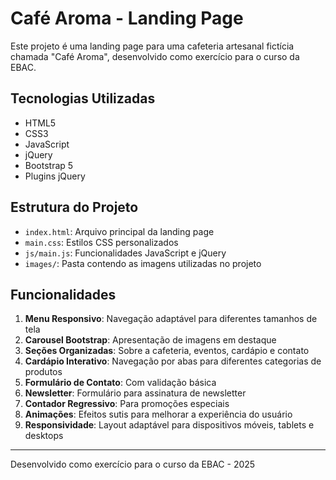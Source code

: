 # Café Aroma - Landing Page

Este projeto é uma landing page para uma cafeteria artesanal fictícia chamada "Café Aroma", desenvolvido como exercício para o curso da EBAC.

## Tecnologias Utilizadas

- HTML5
- CSS3
- JavaScript
- jQuery
- Bootstrap 5
- Plugins jQuery

## Estrutura do Projeto

- `index.html`: Arquivo principal da landing page
- `main.css`: Estilos CSS personalizados
- `js/main.js`: Funcionalidades JavaScript e jQuery
- `images/`: Pasta contendo as imagens utilizadas no projeto

## Funcionalidades

1. **Menu Responsivo**: Navegação adaptável para diferentes tamanhos de tela
2. **Carousel Bootstrap**: Apresentação de imagens em destaque
3. **Seções Organizadas**: Sobre a cafeteria, eventos, cardápio e contato
4. **Cardápio Interativo**: Navegação por abas para diferentes categorias de produtos
5. **Formulário de Contato**: Com validação básica
6. **Newsletter**: Formulário para assinatura de newsletter
7. **Contador Regressivo**: Para promoções especiais
8. **Animações**: Efeitos sutis para melhorar a experiência do usuário
9. **Responsividade**: Layout adaptável para dispositivos móveis, tablets e desktops

---

Desenvolvido como exercício para o curso da EBAC - 2025
```